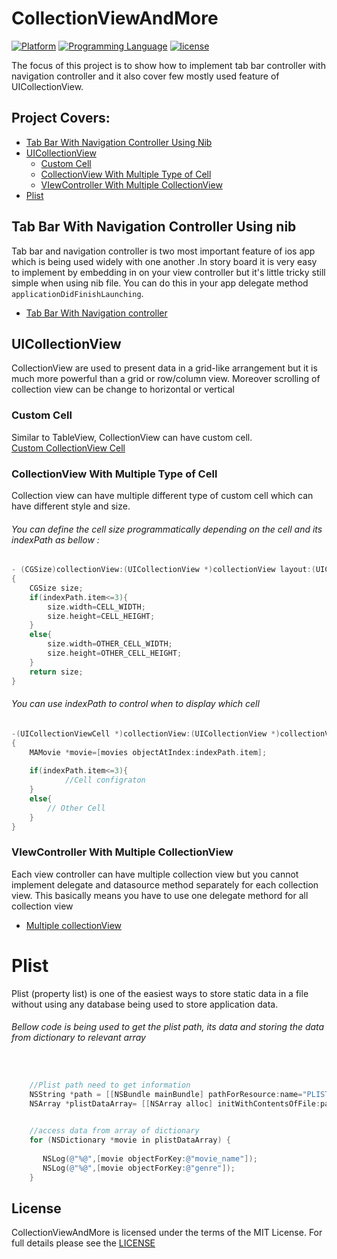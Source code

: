 # CollectionViewAndMore

<!--- CollectionViewAndMore
Created by Mahbub Ahmed on 4/11/2017
Copyright © 2017 Mahbub Ahmed. All rights reserved.
-->

[![Platform](https://img.shields.io/badge/platform-ios-lightgrey.svg)]()
[![Programming Language](https://img.shields.io/badge/language-objective--c-ff69b4.svg)]()
[![license](https://img.shields.io/github/license/mashape/apistatus.svg?maxAge=2592000)](/LICENSE.md)

The focus of this project is to show how to implement tab bar controller with navigation controller and it also cover few mostly used feature of UICollectionView. 

## Project Covers:

-	[Tab Bar With Navigation Controller Using Nib](#tab-bar-with-navigation-controller-using-nib)  
-	[UICollectionView](#uicollectionview)  
	-	[Custom Cell](#custom-cell)
	-	[CollectionView With Multiple Type of Cell](#collectionview-with-multiple-type-of-cell)
	-	[VIewController With Multiple CollectionView](#viewcontroller-with-multiple-collectionview) 
-	[Plist](#plist)  


## Tab Bar With Navigation Controller Using nib
Tab bar and navigation controller is two most important feature of ios app which is being used widely with one another .In story board it is very easy to implement by embedding in on your view controller but it's little tricky still simple when using nib file. You can do this in your app delegate method ```applicationDidFinishLaunching```.
* [Tab Bar With Navigation controller](https://github.com/Mahbub-Ahmed/CollectionViewAndMore/blob/master/CollectionViewAndMore/AppDelegate.m)


## UICollectionView
CollectionView are used to present data in a grid-like arrangement but it is much more powerful than a grid or row/column view. Moreover scrolling of collection view can be change to horizontal or vertical
### Custom Cell
Similar to TableView, CollectionView can have custom cell.  
[Custom CollectionView Cell](https://github.com/Mahbub-Ahmed/CollectionViewAndMore/tree/master/UI/Views/CustomCollectionViewCell)

### CollectionView With Multiple Type of Cell  
Collection view can have multiple different type of custom cell which can have different style and size.  
###### You can define the cell size programmatically depending on the cell and its indexPath as bellow :
```objective-c
- (CGSize)collectionView:(UICollectionView *)collectionView layout:(UICollectionViewLayout *)collectionViewLayout sizeForItemAtIndexPath:(NSIndexPath *)indexPath
{
    CGSize size;
    if(indexPath.item<=3){
        size.width=CELL_WIDTH;
        size.height=CELL_HEIGHT;
    }
    else{
        size.width=OTHER_CELL_WIDTH;
        size.height=OTHER_CELL_HEIGHT;
    }
    return size;
}
``` 
###### You can use indexPath to control when to display which cell 
```objective-c
-(UICollectionViewCell *)collectionView:(UICollectionView *)collectionView cellForItemAtIndexPath:(NSIndexPath *)indexPath
{
    MAMovie *movie=[movies objectAtIndex:indexPath.item];
	
    if(indexPath.item<=3){
			//Cell configraton
    }
    else{
        // Other Cell
    }
}
```
### VIewController With Multiple CollectionView
Each view controller can have multiple collection view but you cannot implement delegate and datasource method separately for each collection view. This basically means you have to use one delegate methord for all collection view
* [Multiple collectionView](https://github.com/Mahbub-Ahmed/CollectionViewAndMore/blob/master/UI/Controllers/MAFavoriteViewController.m)

# Plist
Plist (property list) is one of the easiest ways to store static data in a file without using any database being used to store application data. 


###### Bellow code is being used to get the plist path, its data and storing the data from dictionary to relevant array 
```objective-c


    //Plist path need to get information
    NSString *path = [[NSBundle mainBundle] pathForResource:name="PLIST_NAME" ofType:@"plist"];
    NSArray *plistDataArray= [[NSArray alloc] initWithContentsOfFile:path];

	
	//access data from array of dictionary
    for (NSDictionary *movie in plistDataArray) {
	
       NSLog(@"%@",[movie objectForKey:@"movie_name"]);
       NSLog(@"%@",[movie objectForKey:@"genre"]);
    }

```


## License
CollectionViewAndMore is licensed under the terms of the MIT License. For full details please see the [LICENSE](https://github.com/Mahbub-Ahmed/CollectionViewAndMore/blob/master/LICENSE)

